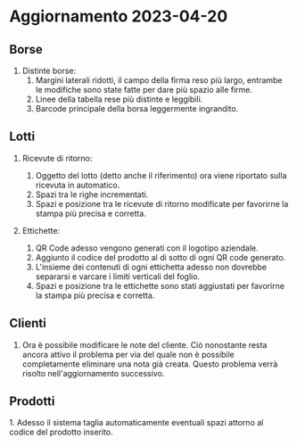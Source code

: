 <h1>Aggiornamento 2023-04-20</h1>

<h2>Borse</h2>

1. Distinte borse:
    1. Margini laterali ridotti, il campo della firma reso più largo, entrambe le modifiche sono state fatte per dare più spazio alle firme.
    2. Linee della tabella rese più distinte e leggibili.
    3. Barcode principale della borsa leggermente ingrandito.

<h2>Lotti</h2>

1. Ricevute di ritorno:
    1. Oggetto del lotto (detto anche il riferimento) ora viene riportato sulla ricevuta in automatico. 
    2. Spazi tra le righe incrementati.
    3. Spazi e posizione tra le ricevute di ritorno modificate per favorirne la stampa più precisa e corretta.


2. Ettichette:
    1. QR Code adesso vengono generati con il logotipo aziendale. 
    2. Aggiunto il codice del prodotto al di sotto di ogni QR code generato. 
    3. L'insieme dei contenuti di ogni ettichetta adesso non dovrebbe separarsi e varcare i limiti verticali del foglio.  
    4. Spazi e posizione tra le ettichette sono stati aggiustati per favorirne la stampa più precisa e corretta.

<h2>Clienti</h2>

1. Ora è possibile modificare le note del cliente. Ciò nonostante resta ancora attivo il problema per via del quale non è possibile completamente eliminare una nota già creata. Questo problema verrà risolto nell'aggiornamento successivo. 

<h2>Prodotti</h2>
1. Adesso il sistema taglia automaticamente eventuali spazi attorno al codice del prodotto inserito. 
